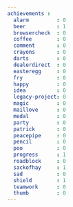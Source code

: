 ```yaml
---
achievements :
  alarm         : 0
  beer          : 1
  browsercheck  : 0
  coffee        : 0
  comment       : 0
  crayons       : 0
  darts         : 0
  dealerdirect  : 0
  easteregg     : 0
  fry           : 0
  happy         : 0
  idea          : 0
  legacy-project: 0
  magic         : 0
  maillove      : 0
  medal         : 0
  party         : 0
  patrick       : 0
  peacepipe     : 0
  pencil        : 0
  poo           : 0
  progress      : 1
  roadblock     : 0
  sackofhay     : 1
  sad           : 0
  shield        : 1
  teamwork      : 0
  thumb         : 0
---
```

